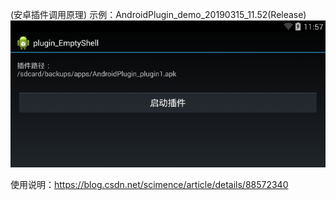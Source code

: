 ﻿
(安卓插件调用原理) 示例：AndroidPlugin_demo_20190315_11.52(Release)
![安卓应用插件示例](https://raw.githubusercontent.com/scimence/AndroidPlugin/master/安卓应用插件示例.png)

使用说明：https://blog.csdn.net/scimence/article/details/88572340
